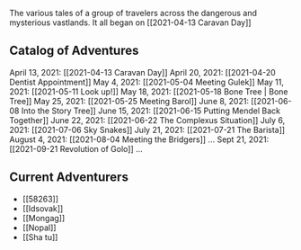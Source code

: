 The various tales of a group of travelers across the dangerous and mysterious vastlands. It all began on [[2021-04-13 Caravan Day]]

Catalog of Adventures
----
April 13, 2021: [[2021-04-13 Caravan Day]]
April 20, 2021: [[2021-04-20 Dentist Appointment]]
May 4, 2021: [[2021-05-04 Meeting Gulek]]
May 11, 2021: [[2021-05-11 Look up!]]
May 18, 2021: [[2021-05-18 Bone Tree | Bone Tree]]
May 25, 2021: [[2021-05-25 Meeting Barol]]
June 8, 2021:  [[2021-06-08 Into the Story Tree]]
June 15, 2021: [[2021-06-15 Putting Mendel Back Together]]
June 22, 2021: [[2021-06-22 The Complexus Situation]]
July 6, 2021: [[2021-07-06 Sky Snakes]]
July 21, 2021: [[2021-07-21 The Barista]]
August 4, 2021: [[2021-08-04 Meeting the Bridgers]]
...
Sept 21, 2021: [[2021-09-21 Revolution of Golo]]
...

## Current Adventurers
- [[58263]]
- [[Idsovak]]
- [[Mongag]]
- [[Nopal]]
- [[Sha tu]]